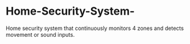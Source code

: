 # Home-Security-System-
Home security system that continuously monitors 4 zones and detects movement or sound inputs. 

